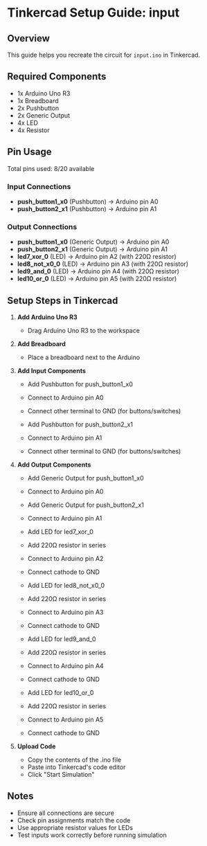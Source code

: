 # Tinkercad Setup Guide: input

## Overview
This guide helps you recreate the circuit for `input.ino` in Tinkercad.

## Required Components
- 1x Arduino Uno R3
- 1x Breadboard
- 2x Pushbutton
- 2x Generic Output
- 4x LED
- 4x Resistor

## Pin Usage
Total pins used: 8/20 available

### Input Connections
- **push_button1_x0** (Pushbutton) → Arduino pin A0
- **push_button2_x1** (Pushbutton) → Arduino pin A1

### Output Connections
- **push_button1_x0** (Generic Output) → Arduino pin A0
- **push_button2_x1** (Generic Output) → Arduino pin A1
- **led7_xor_0** (LED) → Arduino pin A2 (with 220Ω resistor)
- **led8_not_x0_0** (LED) → Arduino pin A3 (with 220Ω resistor)
- **led9_and_0** (LED) → Arduino pin A4 (with 220Ω resistor)
- **led10_or_0** (LED) → Arduino pin A5 (with 220Ω resistor)

## Setup Steps in Tinkercad

1. **Add Arduino Uno R3**
   - Drag Arduino Uno R3 to the workspace

2. **Add Breadboard**
   - Place a breadboard next to the Arduino

3. **Add Input Components**
   - Add Pushbutton for push_button1_x0
   - Connect to Arduino pin A0
   - Connect other terminal to GND (for buttons/switches)

   - Add Pushbutton for push_button2_x1
   - Connect to Arduino pin A1
   - Connect other terminal to GND (for buttons/switches)

4. **Add Output Components**
   - Add Generic Output for push_button1_x0
   - Connect to Arduino pin A0

   - Add Generic Output for push_button2_x1
   - Connect to Arduino pin A1

   - Add LED for led7_xor_0
   - Add 220Ω resistor in series
   - Connect to Arduino pin A2
   - Connect cathode to GND

   - Add LED for led8_not_x0_0
   - Add 220Ω resistor in series
   - Connect to Arduino pin A3
   - Connect cathode to GND

   - Add LED for led9_and_0
   - Add 220Ω resistor in series
   - Connect to Arduino pin A4
   - Connect cathode to GND

   - Add LED for led10_or_0
   - Add 220Ω resistor in series
   - Connect to Arduino pin A5
   - Connect cathode to GND

5. **Upload Code**
   - Copy the contents of the .ino file
   - Paste into Tinkercad's code editor
   - Click "Start Simulation"

## Notes
- Ensure all connections are secure
- Check pin assignments match the code
- Use appropriate resistor values for LEDs
- Test inputs work correctly before running simulation
